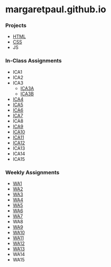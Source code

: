 # margaretpaul.github.io


### **Projects** 

- [HTML](https://margaretpaul.github.io/html-midterm/page5.html)
- [CSS](https://margaretpaul.github.io/index.html)
- JS


### **In-Class Assignments**

- ICA1
- ICA2
- ICA3
    - [ICA3A](https://margaretpaul.github.io/ica/ica3a.html)
    - [ICA3B](https://margaretpaul.github.io/ica/ica3b.html)
- [ICA4](https://margaretpaul.github.io/ica/ica4.html)
- [ICA5](https://margaretpaul.github.io/ica/ica5.html)
- [ICA6](https://margaretpaul.github.io/ica/ica6/ica6-part1.html)
- [ICA7](https://margaretpaul.github.io/ica/ica7.html)
- ICA8
- [ICA9](https://margaretpaul.github.io/ica/ica9.html)
- [ICA10]((https://margaretpaul.github.io/ica/ica10.html))
- [ICA11](https://margaretpaul.github.io/ica/ica11/ica11.html)
- [ICA12](https://margaretpaul.github.io/ica/ica12.html)
- ICA13
- ICA14
- ICA15

### **Weekly Assignments** 

- [WA1](https://margaretpaul.github.io/wa/wa1.html)
- [WA2](https://margaretpaul.github.io/wa/wa2.html)
- [WA3](https://margaretpaul.github.io/wa/wa3.html)
- [WA4](https://margaretpaul.github.io/wa/wa4.html)
- [WA5](https://margaretpaul.github.io/wa/wa5.html)
- [WA6](https://margaretpaul.github.io/wa/wa6/wa6.html)
- [WA7](https://margaretpaul.github.io/wa/wa7.html)
- WA8
- [WA9](https://margaretpaul.github.io/wa/wa9.html)
- [WA10](https://margaretpaul.github.io/wa/wa10/wa10.html)
- [WA11](https://margaretpaul.github.io/wa/wa11/wa11.html)
- [WA12](margaretpaul.github.io/wa/wa12/wa12.html)
- [WA13](https://margaretpaul.github.io/wa/wa13.html)
- WA14
- WA15

